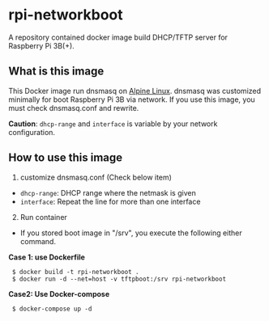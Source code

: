 # rpi-networkboot
A repository contained docker image build DHCP/TFTP server for Raspberry Pi 3B(+).

## What is this image
This Docker image run dnsmasq on [Alpine Linux](https://hub.docker.com/_/alpine).
dnsmasq was customized minimally for boot Raspberry Pi 3B via network.
If you use this image, you must check dnsmasq.conf and rewrite.

**Caution**: `dhcp-range` and `interface` is variable by your network configuration.

## How to use this image
1. customize dnsmasq.conf (Check below item)
  * `dhcp-range`: DHCP range where the netmask is given
  * `interface`: Repeat the line for more than one interface
2. Run container
  * If you stored boot image in "/srv", you execute the following either command.

**Case 1: use Dockerfile**
```shell
 $ docker build -t rpi-networkboot .
 $ docker run -d --net=host -v tftpboot:/srv rpi-networkboot
```
**Case2: Use Docker-compose**
```shell
 $ docker-compose up -d
```
